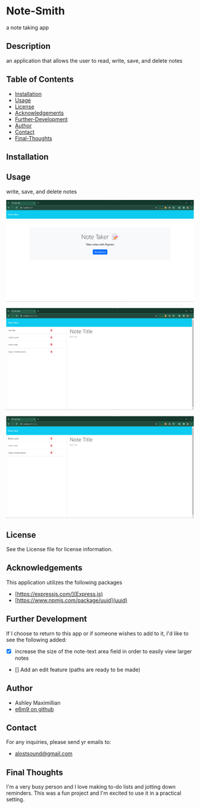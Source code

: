 # Note-Smith
a note taking app

## Description
an application that allows the user to read, write, save, and delete notes

## Table of Contents

- [Installation](#installation)
- [Usage](#usage)
- [License](#license)
- [Acknowledgements](#acknowledgements)
- [Further-Development](#further-development)
- [Author](#author)
- [Contact](#contact)
- [Final-Thoughts](#final-thoughts)

## Installation

## Usage
write, save, and delete notes

![notesmith splash page with a get started button at the center of the page](./images/splashpage.png)

![page with 4 notes on the left side. An empty title and text field on the right](./images/allnotes.png)

![page with 3 notes on the left side](./images/deleted.png)

## License
See the License file for license information.

## Acknowledgements
This application utilizes the following packages

- [https://expressjs.com/](Express.js)
- [https://www.npmjs.com/package/uuid](uuid)

## Further Development
If I choose to return to this app or if someone wishes to add to it, I'd like to see the following added:

- [x] increase the size of the note-text area field in order to easily view larger notes
- [] Add an edit feature (paths are ready to be made)

## Author

- Ashley Maximillian
- [e6m9 on github](https://github.com/e6m9)

## Contact
For any inquiries, please send yr emails to:

- alostsound@gmail.com

## Final Thoughts
I'm a very busy person and I love making to-do lists and jotting down reminders. This was a fun project and I'm excited to use it in a practical setting.